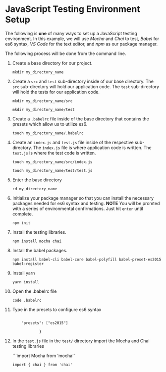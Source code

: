 # JavaScript Testing Environment Setup

The following is **one** of many ways to set up a JavaScript testing environment. In this example, we will use _Mocha_ and _Chai_ to test, _Babel_ for es6 syntax, _VS_ _Code_ for the text editor, and _npm_ as our package manager.

The following process will be done from the command line.

1. Create a base directory for our project.

    `mkdir my_directory_name`

2. Create a `src` and `test` sub-directory inside of our base directory. The `src` sub-directory will hold our application code. The `test` sub-directory will hold the tests for our application code.

    `mkdir my_directory_name/src`

    `mkdir my_directory_name/test`

3. Create a `.babelrc` file inside of the base directory that contains the presets which allow us to utilize es6.

    `touch my_directory_name/.babelrc`

4. Create an `index.js` and `test.js` file inside of the respective sub-directory. The `index.js` file is where application code is written. The `test.js` is where the test code is written.

    `touch my_directory_name/src/index.js`

    `touch my_directory_name/test/test.js`

5. Enter the base directory

    `cd my_directory_name`

6. Initialize your package manager so that you can install the necessary packages needed for es6 syntax and testing. **NOTE** You will be promted with a series of environmental confirmations. Just hit `enter` until complete.

    `npm init`

7. Install the testing libraries.

    `npm install mocha chai`

8. Install the babel packages.

    `npm install babel-cli babel-core babel-polyfill babel-preset-es2015 babel-register`

9. Install yarn

   `yarn install`

10. Open the .babelrc file

    `code .babelrc`

11. Type in the presets to configure es6 syntax

    ```{

        "presets": ["es2015"]

                }
    ```


12. In the `test.js` file in the `test/` directory import the Mocha and Chai testing libraries

    ```import Mocha from 'mocha'`

        import { chai } from 'chai'
    ```


